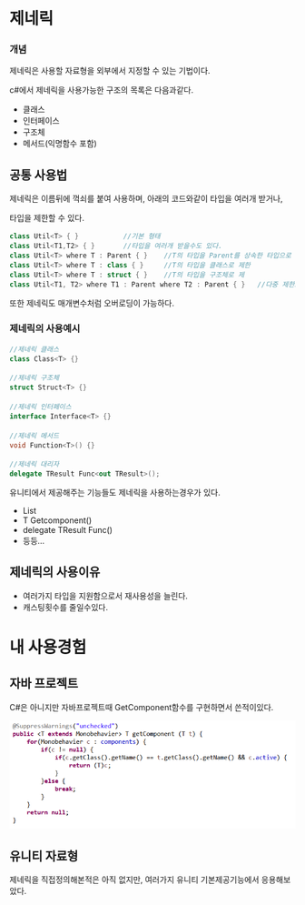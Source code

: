 # 제네릭

### 개념

제네릭은 사용할 자료형을 외부에서 지정할 수 있는 기법이다.

c#에서 제네릭을 사용가능한 구조의 목록은 다음과같다.

- 클래스
- 인터페이스
- 구조체
- 메서드(익명함수 포함)

## 공통 사용법

제네릭은 이름뒤에 꺽쇠를 붙여 사용하며, 아래의 코드와같이 타입을 여러개 받거나,

타입을 제한할 수 있다.

```csharp
class Util<T> { }           //기본 형태
class Util<T1,T2> { }       //타입을 여러개 받을수도 있다.
class Util<T> where T : Parent { }    //T의 타입을 Parent를 상속한 타입으로 제한
class Util<T> where T : class { }     //T의 타입을 클래스로 제한
class Util<T> where T : struct { }    //T의 타입을 구조체로 제
class Util<T1, T2> where T1 : Parent where T2 : Parent { }   //다중 제한도 가능하다.
```

또한 제네릭도 매개변수처럼 오버로딩이 가능하다.

### 제네릭의 사용예시

```csharp
//제네릭 클래스
class Class<T> {}

//제네릭 구조체
struct Struct<T> {}

//제네릭 인터페이스
interface Interface<T> {}

//제네릭 메서드
void Function<T>() {}

//제네릭 대리자
delegate TResult Func<out TResult>();
```

유니티에서 제공해주는 기능들도 제네릭을 사용하는경우가 있다.

- List<T>
- T Getcomponent<T>()
- delegate TResult Func<TResult>()
- 등등…

## 제네릭의 사용이유

- 여러가지 타입을 지원함으로서 재사용성을 늘린다.
- 캐스팅횟수를 줄일수있다.

# 내 사용경험

## 자바 프로젝트

C#은 아니지만 자바프로젝트때 GetComponent함수를 구현하면서 쓴적이있다.

![Untitled](https://github.com/GSM-Conference/GameDevelop-Conference/blob/JW/2%EC%A3%BC%EC%B0%A8/%EA%B0%95%EC%A7%80%EC%9A%B4/Untitled.png)

## 유니티 자료형

제네릭을 직접정의해본적은 아직 없지만, 여러가지 유니티 기본제공기능에서 응용해보았다.